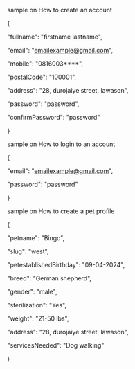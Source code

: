 sample on How to create an account


{

  "fullname": "firstname lastname",
  
  "email": "emailexample@gmail.com",
  
  "mobile": "0816003****",
  
  "postalCode": "100001",
  
  "address": "28, durojaiye street, lawason",
  
  "password": "password",
  
  "confirmPassword": "password"
  
}





sample on How to login to an account


{

  "email": "emailexample@gmail.com",
  
  "password": "password"
  
}


sample on How to create a pet profile


{

  "petname": "Bingo",
  
  "slug": "west",
  
  "petestablishedBirthday": "09-04-2024",
  
  "breed": "German shepherd",
  
  "gender": "male",
  
  "sterilization": "Yes",
  
  "weight": "21-50 lbs",
  
  "address": "28, durojaiye street, lawason",
  
  "servicesNeeded": "Dog walking"
  
}

